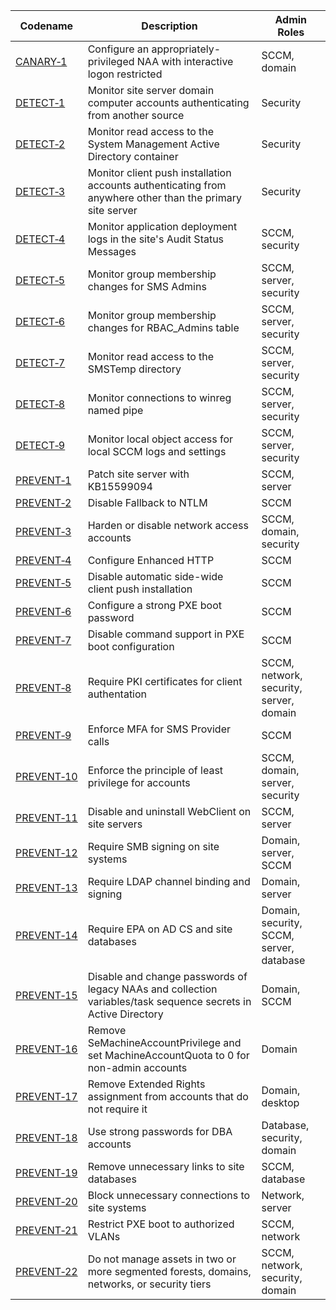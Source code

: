 | Codename | Description | Admin Roles |
|---------|-------------|-------------|
| [CANARY&#x2011;1](./CANARY/CANARY-1/canary-1_description.md) | Configure an appropriately-privileged NAA with interactive logon restricted | SCCM, domain |
| [DETECT&#x2011;1](./DETECT/DETECT-1/detect-1_description.md) | Monitor site server domain computer accounts authenticating from another source | Security |
| [DETECT&#x2011;2](./DETECT/DETECT-2/detect-2_description.md) | Monitor read access to the System Management Active Directory container | Security |
| [DETECT&#x2011;3](./DETECT/DETECT-3/detect-3_description.md) | Monitor client push installation accounts authenticating from anywhere other than the primary site server | Security |
| [DETECT&#x2011;4](./DETECT/DETECT-4/detect-4_description.md) | Monitor application deployment logs in the site's Audit Status Messages | SCCM, security |
| [DETECT&#x2011;5](./DETECT/DETECT-5/detect-5_description.md) | Monitor group membership changes for SMS Admins | SCCM, server, security |
| [DETECT&#x2011;6](./DETECT/DETECT-6/detect-6_description.md) | Monitor group membership changes for RBAC_Admins table | SCCM, server, security |
| [DETECT&#x2011;7](./DETECT/DETECT-7/detect-7_description.md) | Monitor read access to the SMSTemp directory | SCCM, server, security |
| [DETECT&#x2011;8](./DETECT/DETECT-8/detect-8_description.md) | Monitor connections to winreg named pipe | SCCM, server, security |
| [DETECT&#x2011;9](./DETECT/DETECT-9/detect-9_description.md) | Monitor local object access for local SCCM logs and settings | SCCM, server, security |
| [PREVENT&#x2011;1](./PREVENT/PREVENT-1/prevent-1_description.md) | Patch site server with KB15599094 | SCCM, server |
| [PREVENT&#x2011;2](./PREVENT/PREVENT-2/prevent-2_description.md) | Disable Fallback to NTLM | SCCM |
| [PREVENT&#x2011;3](./PREVENT/PREVENT-3/prevent-3_description.md) | Harden or disable network access accounts | SCCM, domain, security |
| [PREVENT&#x2011;4](./PREVENT/PREVENT-4/prevent-4_description.md) | Configure Enhanced HTTP | SCCM |
| [PREVENT&#x2011;5](./PREVENT/PREVENT-5/prevent-5_description.md) | Disable automatic side-wide client push installation | SCCM |
| [PREVENT&#x2011;6](./PREVENT/PREVENT-6/prevent-6_description.md) | Configure a strong PXE boot password | SCCM |
| [PREVENT&#x2011;7](./PREVENT/PREVENT-7/prevent-7_description.md) | Disable command support in PXE boot configuration| SCCM |
| [PREVENT&#x2011;8](./PREVENT/PREVENT-8/prevent-8_description.md) | Require PKI certificates for client authentation | SCCM, network, security, server, domain |
| [PREVENT&#x2011;9](./PREVENT/PREVENT-9/prevent-9_description.md) | Enforce MFA for SMS Provider calls | SCCM |
| [PREVENT&#x2011;10](./PREVENT/PREVENT-10/prevent-10_description.md) | Enforce the principle of least privilege for accounts | SCCM, domain, server, security |
| [PREVENT&#x2011;11](./PREVENT/PREVENT-11/prevent-11_description.md) | Disable and uninstall WebClient on site servers | SCCM, server |
| [PREVENT&#x2011;12](./PREVENT/PREVENT-12/prevent-12_description.md) | Require SMB signing on site systems | Domain, server, SCCM |
| [PREVENT&#x2011;13](./PREVENT/PREVENT-13/prevent-13_description.md) | Require LDAP channel binding and signing | Domain, server |
| [PREVENT&#x2011;14](./PREVENT/PREVENT-14/prevent-14_description.md) | Require EPA on AD CS and site databases | Domain, security, SCCM, server, database |
| [PREVENT&#x2011;15](./PREVENT/PREVENT-15/prevent-15_description.md) | Disable and change passwords of legacy NAAs and collection variables/task sequence secrets in Active Directory | Domain, SCCM |
| [PREVENT&#x2011;16](./PREVENT/PREVENT-16/prevent-16_description.md) | Remove SeMachineAccountPrivilege and set MachineAccountQuota to 0 for non-admin accounts | Domain |
| [PREVENT&#x2011;17](./PREVENT/PREVENT-17/prevent-17_description.md) | Remove Extended Rights assignment from accounts that do not require it | Domain, desktop |
| [PREVENT&#x2011;18](./PREVENT/PREVENT-18/prevent-18_description.md) | Use strong passwords for DBA accounts | Database, security, domain |
| [PREVENT&#x2011;19](./PREVENT/PREVENT-19/prevent-19_description.md) | Remove unnecessary links to site databases | SCCM, database |
| [PREVENT&#x2011;20](./PREVENT/PREVENT-20/prevent-20_description.md) | Block unnecessary connections to site systems | Network, server |
| [PREVENT&#x2011;21](./PREVENT/PREVENT-21/prevent-21_description.md) | Restrict PXE boot to authorized VLANs | SCCM, network |
| [PREVENT&#x2011;22](./PREVENT/PREVENT-22/prevent-22_description.md) | Do not manage assets in two or more segmented forests, domains, networks, or security tiers | SCCM, network, security, domain |
